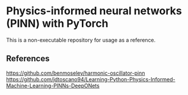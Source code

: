 # Physics-informed neural networks (PINN) with PyTorch
This is a non-executable repository for usage as a reference.

## References
https://github.com/benmoseley/harmonic-oscillator-pinn
https://github.com/jdtoscano94/Learning-Python-Physics-Informed-Machine-Learning-PINNs-DeepONets
